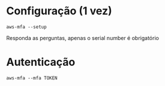 # Configuração (1 vez)

```aws-mfa --setup```

Responda as perguntas, apenas o serial number é obrigatório


# Autenticação
```aws-mfa --mfa TOKEN```